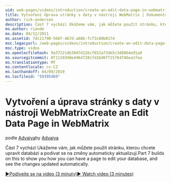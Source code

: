 ```yaml
---
uid: web-pages/videos/introduction/create-an-edit-data-page-in-webmatrix
title: Vytvoření Úprava stránky s daty v nástroji WebMatrix | Dokumentace Microsoftu
author: rick-anderson
description: Část 7 vychází Ukážeme vám, jak můžete použít stránku, kterou chcete upravit databázi a podívat se na změny automaticky aktualizují.
ms.author: riande
ms.date: 04/12/2011
ms.assetid: 7dc21790-5607-467d-a08b-fcf3c80b0174
msc.legacyurl: /web-pages/videos/introduction/create-an-edit-data-page-in-webmatrix
msc.type: video
ms.openlocfilehash: 9a37221db30d7d126cf652a734b5c3d8864e91a0
ms.sourcegitcommit: 0f1119340e4464720cfd16d0ff15764746ea1fea
ms.translationtype: MT
ms.contentlocale: cs-CZ
ms.lasthandoff: 04/09/2019
ms.locfileid: "59395469"
---
```

# <a name="create-an-edit-data-page-in-webmatrix"></a><span data-ttu-id="8f47d-103">Vytvoření a úprava stránky s daty v nástroji WebMatrix</span><span class="sxs-lookup"><span data-stu-id="8f47d-103">Create an Edit Data Page in WebMatrix</span></span>

<span data-ttu-id="8f47d-104">podle [Advaiya](https://twitter.com/Advaiyasolns)</span><span class="sxs-lookup"><span data-stu-id="8f47d-104">by [Advaiya](https://twitter.com/Advaiyasolns)</span></span>

<span data-ttu-id="8f47d-105">Část 7 vychází Ukážeme vám, jak můžete použít stránku, kterou chcete upravit databázi a podívat se na změny automaticky aktualizují.</span><span class="sxs-lookup"><span data-stu-id="8f47d-105">Part 7 builds on this to show you how you can have a page to edit your database, and see the changes updated automatically.</span></span>

[<span data-ttu-id="8f47d-106">&#9654;Podívejte se na video (3 minuty)</span><span class="sxs-lookup"><span data-stu-id="8f47d-106">&#9654; Watch video (3 minutes)</span></span>](https://channel9.msdn.com/Blogs/ASP-NET-Site-Videos/create-an-edit-data-page-in-webmatrix)
